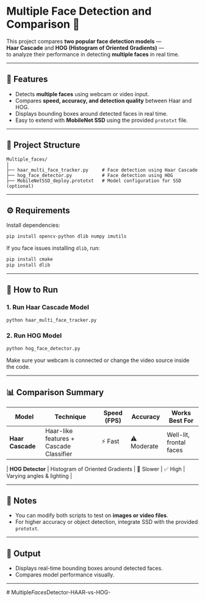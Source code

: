 # Multiple Face Detection and Comparison 👀

This project compares **two popular face detection models** —  
**Haar Cascade** and **HOG (Histogram of Oriented Gradients)** —  
to analyze their performance in detecting **multiple faces** in real time.

---

## 🧠 Features
- Detects **multiple faces** using webcam or video input.  
- Compares **speed, accuracy, and detection quality** between Haar and HOG.  
- Displays bounding boxes around detected faces in real time.  
- Easy to extend with **MobileNet SSD** using the provided `prototxt` file.

---

## 📁 Project Structure
```
Multiple_faces/
│
├── haar_multi_face_tracker.py     # Face detection using Haar Cascade
├── hog_face_detector.py           # Face detection using HOG
├── MobileNetSSD_deploy.prototxt   # Model configuration for SSD (optional)
```

---

## ⚙️ Requirements
Install dependencies:
```bash
pip install opencv-python dlib numpy imutils
```

If you face issues installing `dlib`, run:
```bash
pip install cmake
pip install dlib
```

---

## 🚀 How to Run

### 1. Run Haar Cascade Model
```bash
python haar_multi_face_tracker.py
```

### 2. Run HOG Model
```bash
python hog_face_detector.py
```

Make sure your webcam is connected or change the video source inside the code.

---

## 📊 Comparison Summary

| Model              | Technique | Speed (FPS) | Accuracy | Works Best For |
|--------------------|-----------|-------------|-----------|----------------|
| **Haar Cascade**   | Haar-like features + Cascade Classifier | ⚡ Fast | ⚠️ Moderate | Well-lit, frontal faces |

| **HOG Detector**   | Histogram of Oriented Gradients | 🐢 Slower | ✅ High | Varying angles & lighting |

---

## 🧩 Notes
- You can modify both scripts to test on **images or video files**.  
- For higher accuracy or object detection, integrate SSD with the provided `prototxt`.

---

## 🏁 Output
- Displays real-time bounding boxes around detected faces.  
- Compares model performance visually.

---
#   M u l t i p l e _ F a c e s _ D e t e c t o r - H A A R - v s - H O G -  
 